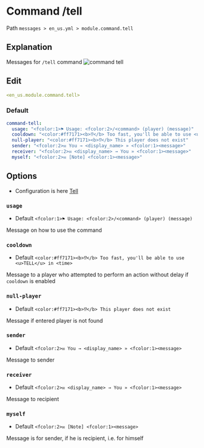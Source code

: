 # Command /tell
Path `messages > en_us.yml > module.command.tell`

## Explanation
Messages for `/tell` command
![command tell](/commandtell.png)

## Edit
```yaml
<en_us.module.command.tell>
```

### Default
```yaml
command-tell:
  usage: "<fcolor:1>⚑ Usage: <fcolor:2>/<command> (player) (message)"
  cooldown: "<color:#ff7171><b>⁉</b> Too fast, you'll be able to use <u>TELL</u> in <time>"
  null-player: "<color:#ff7171><b>⁉</b> This player does not exist"
  sender: "<fcolor:2>✉ You → <display_name> » <fcolor:1><message>"
  receiver: "<fcolor:2>✉ <display_name> → You » <fcolor:1><message>"
  myself: "<fcolor:2>✉ [Note] <fcolor:1><message>"
```

## Options

- Configuration is here [Tell](/en/config/module/command/command-tell/)

### `usage`
- Default `<fcolor:1>⚑ Usage: <fcolor:2>/<command> (player) (message)`

Message on how to use the command

### `cooldown`
- Default `<color:#ff7171><b>⁉</b> Too fast, you'll be able to use <u>TELL</u> in <time>`

Message to a player who attempted to perform an action without delay if `cooldown` is enabled

### `null-player`
- Default `<color:#ff7171><b>⁉</b> This player does not exist`

Message if entered player is not found

### `sender`
- Default `<fcolor:2>✉ You → <display_name> » <fcolor:1><message>`

Message to sender

### `receiver`
- Default `<fcolor:2>✉ <display_name> → You » <fcolor:1><message>`

Message to recipient

### `myself`
- Default `<fcolor:2>✉ [Note] <fcolor:1><message>`

Message is for sender, if he is recipient, i.e. for himself


